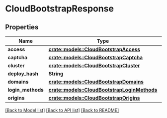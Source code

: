 # CloudBootstrapResponse

## Properties

Name | Type | Description | Notes
------------ | ------------- | ------------- | -------------
**access** | [**crate::models::CloudBootstrapAccess**](CloudBootstrapAccess.md) |  | 
**captcha** | [**crate::models::CloudBootstrapCaptcha**](CloudBootstrapCaptcha.md) |  | 
**cluster** | [**crate::models::CloudBootstrapCluster**](CloudBootstrapCluster.md) |  | 
**deploy_hash** | **String** |  | 
**domains** | [**crate::models::CloudBootstrapDomains**](CloudBootstrapDomains.md) |  | 
**login_methods** | [**crate::models::CloudBootstrapLoginMethods**](CloudBootstrapLoginMethods.md) |  | 
**origins** | [**crate::models::CloudBootstrapOrigins**](CloudBootstrapOrigins.md) |  | 

[[Back to Model list]](../README.md#documentation-for-models) [[Back to API list]](../README.md#documentation-for-api-endpoints) [[Back to README]](../README.md)


